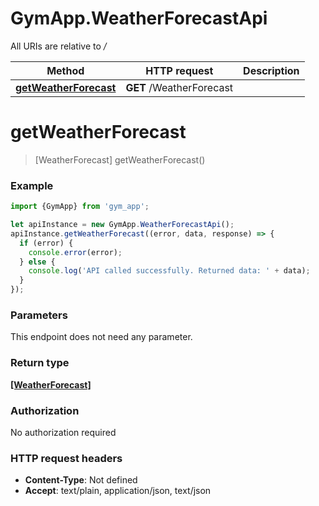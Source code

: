 # GymApp.WeatherForecastApi

All URIs are relative to */*

Method | HTTP request | Description
------------- | ------------- | -------------
[**getWeatherForecast**](WeatherForecastApi.md#getWeatherForecast) | **GET** /WeatherForecast | 

<a name="getWeatherForecast"></a>
# **getWeatherForecast**
> [WeatherForecast] getWeatherForecast()



### Example
```javascript
import {GymApp} from 'gym_app';

let apiInstance = new GymApp.WeatherForecastApi();
apiInstance.getWeatherForecast((error, data, response) => {
  if (error) {
    console.error(error);
  } else {
    console.log('API called successfully. Returned data: ' + data);
  }
});
```

### Parameters
This endpoint does not need any parameter.

### Return type

[**[WeatherForecast]**](WeatherForecast.md)

### Authorization

No authorization required

### HTTP request headers

 - **Content-Type**: Not defined
 - **Accept**: text/plain, application/json, text/json

